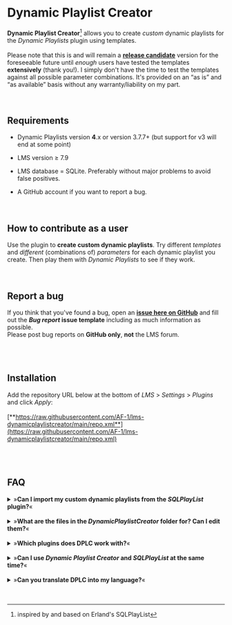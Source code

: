 # Dynamic Playlist Creator

**Dynamic Playlist Creator**[^1] allows you to create *custom* dynamic playlists for the *Dynamic Playlists* plugin using templates.<br><br>
Please note that this is and will remain a [**release candidate**](https://en.wiktionary.org/wiki/release_candidate) version for the foreseeable future until *enough* users have tested the templates **extensively** (thank you!). I simply don't have the time to test the templates against all possible parameter combinations. It's provided on an “as is” and “as available” basis without any warranty/liability on my part.
<br><br><br>


## Requirements
- Dynamic Playlists version **4**.x or version 3.7.7+ (but support for v3 will end at some point)

- LMS version ≥ 7.9

- LMS  database = SQLite. Preferably without major problems to avoid false positives.

- A GitHub account if you want to report a bug.
<br><br><br>


## How to contribute as a user
Use the plugin to **create custom dynamic playlists**. Try different *templates* and *different* (combinations of) *parameters* for each dynamic playlist you create. Then play them with *Dynamic Playlists* to see if they work.
<br><br><br>


## Report a bug
If you think that you've found a bug, open an [**issue here on GitHub**](https://github.com/AF-1/lms-dynamicplaylistcreator/issues) and fill out the ***Bug report* issue template** including as much information as possible.<br>
Please post bug reports on **GitHub only**, **not** the LMS forum.
<br><br><br><br>


## Installation

Add the repository URL below at the bottom of *LMS* > *Settings* > *Plugins* and click *Apply*:<br><br>
[**https://raw.githubusercontent.com/AF-1/lms-dynamicplaylistcreator/main/repo.xml**](https://raw.githubusercontent.com/AF-1/lms-dynamicplaylistcreator/main/repo.xml)
<br><br><br><br>


## FAQ

<details><summary>»<b>Can I import my custom dynamic playlists from the <i>SQLPlayList</i> plugin?</b>«</summary><br><p>
No, you <b>can't</b> import or migrate dynamic playlist definitions from the <i>SQLPlayList</i> plugin to <i>Dynamic Playlist <b>Creator</b></i>. They are based on templates which are different from the ones that DPLC uses.<br><br>
However, if you've saved your dynamic playlist in SQLPlayList as <b>customized SQL</b>, you could try to <b>use it directly in Dynamic Playlists</b>:<br>

- locate your dynamic playlist definition file <i>filename<b>.sql.xml</b></i><br>

- change the file extension to <b>sql</b>, i.e. lose the <i>xml</i><br>

- move the file to Dynamic Playlist's folder for custom dynamic playlists called <b>DPL-custom-lists</b>.<br><br>

If you want to use a custom dynamic playlist with DPL version <b>4</b>, you'll have to make sure that it returns track <b>ids</b>, not track <b>urls</b>.<br>See <a href="https://github.com/AF-1/lms-dynamicplaylists#faq"><b>DPL upgrade FAQ</b></a>.
</p></details><br>

<details><summary>»<b>What are the files in the <i>DynamicPlaylistCreator</i> folder for? Can I edit them?</b>«</summary><br><p>
When you create a custom dynamic playlist, DPLC will create two files: the file with the <b>customvalues.xml</b> extension contains the (template) values you selected for this dynamic playlist. It allows you to edit or update your custom dynamic playlist at a later time.<br>
In addition, DPLC will <b>always</b> save your custom dynamic playlist as an SQLite statement (file extension: <b>sql</b>) because <i>Dynamic Playlists</i> searches the DPLC custom folder for them.<br><br>
<b>Do <i>not</i> manually edit any of these files!</b> DPLC will overwrite the changes. Or worse, your custom dynamic playlist will no longer work.
</p></details><br>

<details><summary>»<b>Which plugins does DPLC work with?</b>«</summary><br><p>
It's compatible with <a href="https://github.com/AF-1/lms-dynamicplaylists#faq"><b>Dynamic Playlists</b></a>, <a href="https://github.com/AF-1/lms-alternativeplaycount"><b>Alternative Play Count</b></a> and <a href="https://github.com/AF-1/lms-customskip#custom-skip"><b>Custom Skip 3</b></a>.<br><b>CustomScan</b>: could work, not tested. Compatibility not guaranteed, not supported by me.<br>
For now, DPLC supports <i>Dynamic Playlists</i> version 3 and 4. At some point, I'll drop support for DPL version 3.
</p></details><br>

<details><summary>»<b>Can I use <i>Dynamic Playlist Creator</i> and <i>SQLPlayList</i> at the same time?</b>«</summary><br><p>
Yes. <i>Dynamic Playlists</i> version <b>4</b> will ignore SQLPlayList but there's no harm in keeping it installed.<br>At present, <i>Dynamic Playlists</i> version <b>3</b> works with both.
</p></details><br>

<details><summary>»<b>Can you translate DPLC into my language?</b>«</summary><br><p>
This plugin will not be localized because parameter names and value names are baked into the templates. And a halfway localized version is worse than a non-localized one.
</p></details><br>
<br>

[^1]:inspired by and based on Erland's SQLPlayList